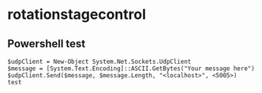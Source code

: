 # rotationstagecontrol

## Powershell test


```
$udpClient = New-Object System.Net.Sockets.UdpClient
$message = [System.Text.Encoding]::ASCII.GetBytes("Your message here")
$udpClient.Send($message, $message.Length, "<localhost>", <5005>)
test
```
